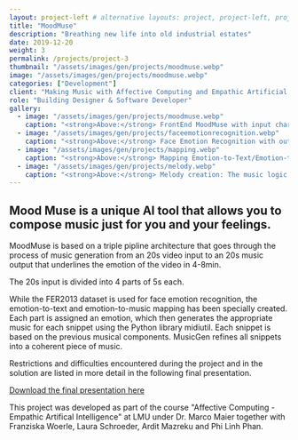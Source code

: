 ```yaml
---
layout: project-left # alternative layouts: project, project-left, project-right, project-top
title: "MoodMuse"
description: "Breathing new life into old industrial estates"
date: 2019-12-20
weight: 3
permalink: /projects/project-3
thumbnail: "/assets/images/gen/projects/moodmuse.webp"
image: "/assets/images/gen/projects/moodmuse.webp"
categories: ["Development"]
client: "Making Music with Affective Computing and Empathic Artificial Intelligence"
role: "Building Designer & Software Developer"
gallery:
  - image: "/assets/images/gen/projects/moodmuse.webp"
    caption: "<strong>Above:</strong> FrontEnd MoodMuse with input characteristics on the right and a diashow on the left."
  - image: "/assets/images/gen/projects/faceemotionrecognition.webp"
    caption: "<strong>Above:</strong> Face Emotion Recognition with output = [[ Surprised, Happy, Neutral ], [ Happy, Sad, Neutral ], [ Happy, Neutral, Surprised ], [ Happy, Neutral, Angry ]], based on der FER2013 Dataset. "
  - image: "/assets/images/gen/projects/mapping.webp"
    caption: "<strong>Above:</strong> Mapping Emotion-to-Text/Emotion-to-Music."
  - image: "/assets/images/gen/projects/melody.webp"
    caption: "<strong>Above:</strong> Melody creation: The music logic behing it."
---
```


## Mood Muse is a unique AI tool that allows you to compose music just for you and your feelings. 

MoodMuse is based on a triple pipline architecture that goes through the process of music generation from an 20s video input to an 20s music output that underlines the emotion of the video in 4-8min. 

The 20s input is divided into 4 parts of 5s each. 

While the FER2013 dataset is used for face emotion recognition, the emotion-to-text and emotion-to-music mapping has been specially created. Each part is assigned an emotion, which then generates the appropriate music for each snippet using the Python library midiutil. Each snippet is based on the previous musical components. MusicGen refines all snippets into a coherent piece of music. 

Restrictions and difficulties encountered during the project and in the solution are listed in more detail in the following final presentation. 

[Download the final presentation here](/assets/files/MoodMuse_FinalPresentation.pdf)

This project was developed as part of the course "Affective Computing - Empathic Artifical Intelligence" at LMU under Dr. Marco Maier together with Franziska Woerle, Laura Schroeder, Ardit Mazreku and Phi Linh Phan.